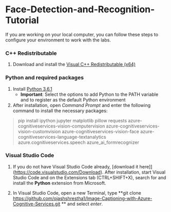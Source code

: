 # Face-Detection-and-Recognition-Tutorial


If you are working on your local computer, you can follow these steps to configure your environment to work with the labs.  

### C++ Redistributable 
1. Download and install the [Visual C++ Redistributable (x64)](https://aka.ms/vs/16/release/vc_redist.x64.exe) 

### Python and required packages 
1. Install [Python 3.6.1](https://www.python.org/downloads/release/python-361/)  
   - **Important**: Select the options to add Python to the PATH variable and to register as the default Python environment 
2. After installation, open *Command Prompt* and enter the following command to install the necessary packages: 

> pip install ipython jupyter matplotlib pillow requests azure-cognitiveservices-vision-computervision azure-cognitiveservices-vision-customvision azure-cognitiveservices-vision-face azure-cognitiveservices-language-textanalytics azure.cognitiveservices.speech azure_ai_formrecognizer 

### Visual Studio Code 
1. If you do not have Visual Studio Code already, [download it here]](https://code.visualstudio.com/Download). After installation, start Visual Studio Code and on the Extensions tab (CTRL+SHIFT+X), search for and install the **Python** extension from Microsoft.

2. In Visual Studio Code, open a new Terminal, type **git clone https://github.com/ojashshrestha1/Image-Captioning-with-Azure-Cognitive-Services.git ** and select *enter*. 

